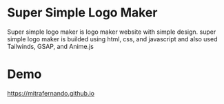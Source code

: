 # Super Simple Logo Maker
Super simple logo maker is logo maker website with simple design. super simple logo maker is builded using html, css, and javascript and also used Tailwinds, GSAP, and Anime.js
# Demo
https://mitrafernando.github.io